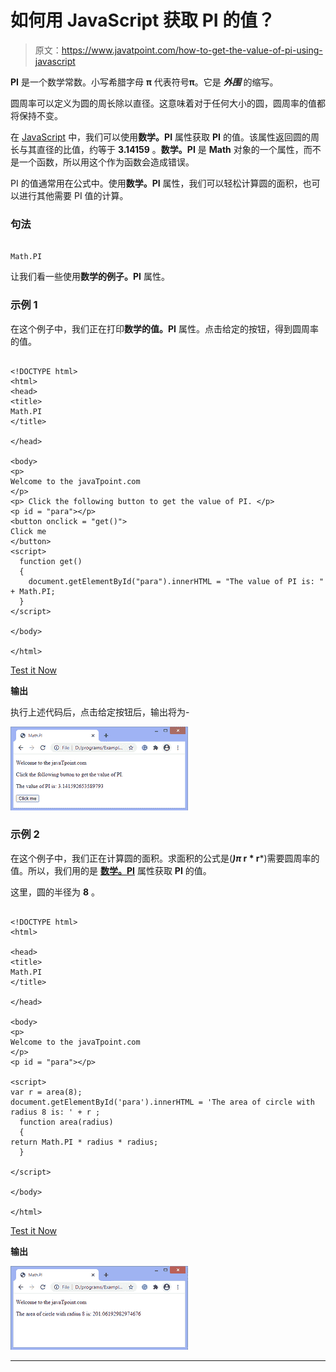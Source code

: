 # 如何用 JavaScript 获取 PI 的值？

> 原文：<https://www.javatpoint.com/how-to-get-the-value-of-pi-using-javascript>

**PI** 是一个数学常数。小写希腊字母 **π** 代表符号**π**。它是 ***外围*** 的缩写。

圆周率可以定义为圆的周长除以直径。这意味着对于任何大小的圆，圆周率的值都将保持不变。

在 [JavaScript](https://www.javatpoint.com/javascript-tutorial) 中，我们可以使用**数学。PI** 属性获取 **PI** 的值。该属性返回圆的周长与其直径的比值，约等于 **3.14159** 。**数学。PI** 是 **Math** 对象的一个属性，而不是一个函数，所以用这个作为函数会造成错误。

PI 的值通常用在公式中。使用**数学。PI** 属性，我们可以轻松计算圆的面积，也可以进行其他需要 PI 值的计算。

### 句法

```

Math.PI

```

让我们看一些使用**数学的例子。PI** 属性。

### 示例 1

在这个例子中，我们正在打印**数学的值。PI** 属性。点击给定的按钮，得到圆周率的值。

```

<!DOCTYPE html>
<html>
<head>
<title>
Math.PI
</title>

</head>

<body>
<p>
Welcome to the javaTpoint.com
</p>
<p> Click the following button to get the value of PI. </p>
<p id = "para"></p>
<button onclick = "get()">
Click me
</button>
<script> 
  function get() 
  { 
    document.getElementById("para").innerHTML = "The value of PI is: " + Math.PI;
  } 
</script> 

</body>

</html>

```

[Test it Now](https://www.javatpoint.com/oprweb/test.jsp?filename=how-to-get-the-value-of-pi-using-javascript1)

**输出**

执行上述代码后，点击给定按钮后，输出将为-

![How to get the value of PI using JavaScript](img/43ab416960c9f7a35b717f7a22cbadb1.png)

### 示例 2

在这个例子中，我们正在计算圆的面积。求面积的公式是(***)π* r * r***)需要圆周率的值。所以，我们用的是 [**数学。PI**](https://www.javatpoint.com/pi) 属性获取 **PI** 的值。

这里，圆的半径为 **8** 。

```

<!DOCTYPE html>
<html>

<head>
<title>
Math.PI
</title>

</head>

<body>
<p>
Welcome to the javaTpoint.com
</p>
<p id = "para"></p>

<script> 
var r = area(8);
document.getElementById('para').innerHTML = 'The area of circle with radius 8 is: ' + r ;
  function area(radius) 
  { 
return Math.PI * radius * radius;
  } 

</script> 

</body>

</html>

```

[Test it Now](https://www.javatpoint.com/oprweb/test.jsp?filename=how-to-get-the-value-of-pi-using-javascript2)

**输出**

![How to get the value of PI using JavaScript](img/823fcdcc2d18af55322ee132998a5241.png)

* * *